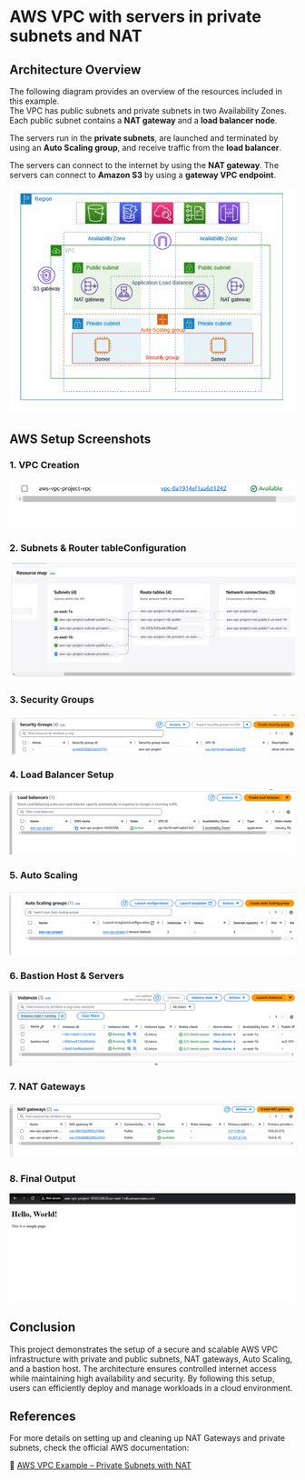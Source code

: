 # AWS VPC with servers in private subnets and NAT
## Architecture Overview

The following diagram provides an overview of the resources included in this example.  
The VPC has public subnets and private subnets in two Availability Zones. Each public subnet contains a **NAT gateway** and a **load balancer node**.  

The servers run in the **private subnets**, are launched and terminated by using an **Auto Scaling group**, and receive traffic from the **load balancer**.  

The servers can connect to the internet by using the **NAT gateway**. The servers can connect to **Amazon S3** by using a **gateway VPC endpoint**.

![Architecture Diagram](assets/Architecture.png)

## AWS Setup Screenshots

### 1. VPC Creation
![VPC Creation](assets/VPC.png)

### 2. Subnets & Router tableConfiguration
![Subnets & Router](assets/Subnets_and_Router_Table.png)

### 3. Security Groups
![Security Groups](assets/Security_Group.png)

### 4. Load Balancer Setup
![Load Balancer](assets/Load_Balancer.png)

### 5. Auto Scaling
![Auto Scaling](assets/Auto-scaling.png)

### 6. Bastion Host & Servers
![Bastion Host & Servers](assets/Bastion_Host_and_servers.png)

### 7. NAT Gateways
![NAT Gateways](assets/Nat_Gateways.png)

### 8. Final Output
![Final Output](assets/output.png)

## Conclusion

This project demonstrates the setup of a secure and scalable AWS VPC infrastructure with private and public subnets, NAT gateways, Auto Scaling, and a bastion host. The architecture ensures controlled internet access while maintaining high availability and security. By following this setup, users can efficiently deploy and manage workloads in a cloud environment.

## References

For more details on setting up and cleaning up NAT Gateways and private subnets, check the official AWS documentation:  

🔗 [AWS VPC Example – Private Subnets with NAT](https://docs.aws.amazon.com/vpc/latest/userguide/vpc-example-private-subnets-nat.html#clean-up-private-subnets)

